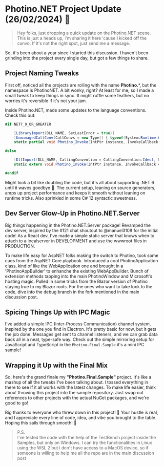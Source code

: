 # Photino.NET Project Update (26/02/2024) 🚀

>Hey folks, just dropping a quick update on the Photino.NET scene. This is just a heads up, I'm sharing it here 'cause I kicked off the convo. If it's not the right spot, just send me a message.

So, it's been about a year since I started this discussion. I haven't been grinding into the project every single day, but got a few things to share.

## Project Naming Tweaks 

First off, noticed all the projects are rolling with the name **Photino.***, but the namespace is PhotinoNET. A bit wonky, right? At least for me, so I made a small tweak to keep things in sync. It might ruffle some feathers, but no worries it's reversible if it's not your jam.

Inside Photino.NET, made some updates to the language conventions. Check this out:

```csharp
#if NET7_0_OR_GREATER

    [LibraryImport(DLL_NAME, SetLastError = true)]
    [UnmanagedCallConv(CallConvs = new Type[] { typeof(System.Runtime.CompilerServices.CallConvCdecl) })]
    static partial void Photino_Invoke(IntPtr instance, InvokeCallback callback);

#else

    [DllImport(DLL_NAME, CallingConvention = CallingConvention.Cdecl, SetLastError = true)] 
    static extern void Photino_Invoke(IntPtr instance, InvokeCallback callback); 

#endif
```

Might look a bit like doubling the code, but it's all about supporting .NET 6 until it waves goodbye 👋. The current setup, leaning on source generators, amps up project performance and keeps it smooth without leaning on runtime tricks. Also sprinkled in some C# 12 syntactic sweetness.

## Dev Server Glow-Up in Photino.NET.Server

Big things happening in the Photino.NET.Server package! Revamped the dev server, inspired by the #121 chat shoutout to @manuel3108 for the initial code! As a React dev, I've made a simple static server that knows when to attach to a localserver in DEVELOPMENT and use the wwwroot files in PRODUCTION.

To make life easy for AspNET folks making the switch to Photino, took some cues from the AspNET Core playbook. Introduced a cool PhotinoApplication class, kind of like the WebApplication one and brought in a 'PhotinoAppBuilder' to enhanche the existing WebAppBuilder. Bunch of extension methods tapping into the main PhotinoWindow and Microsoft's hosting magic. Pulled in some tricks from the Blazor version of Photino staying true to my Blazor roots. For the ones who want to take look to the code, dive into the debug branch in the fork mentioned in the main discussion post.

## Spicing Things Up with IPC Magic

I've added a simple IPC (Inter-Process Communication) channel system, inspired by the one you find in Electron. It's pretty basic for now, but it gets the job done. Messages get sent to channel listeners, and we can grab data back all in a neat, type-safe way. Check out the simple mirroring setup for JavaScript and TypeScript in the `Photino.Final.Sample` it's a mini IPC sample!

## Wrapping it Up with the Final Mix

So, here's the grand finale my **"Photino.Final.Sample"** project. It's like a mashup of all the tweaks I've been talking about. I tossed everything in there to see if it all works with the latest changes. To make life easier, think about throwing this project into the sample repository. Just swap out references to other projects with the actual NuGet packages, and we're good to go!

Big thanks to everyone who threw down in this project! 🚀 Your hustle is real, and I appreciate every line of code, idea, and vibe you brought to the table. Hoping this sails through smooth! 🌟

>P.S. <br>
I've tested the code with the help of the TestBench project inside the Samples, but only on Windows. I can try the functionalities in Linux using the WSL 2 but I don't have access to a MacOS device, so if someone is willing to help me all the repo are in the main discussion post
